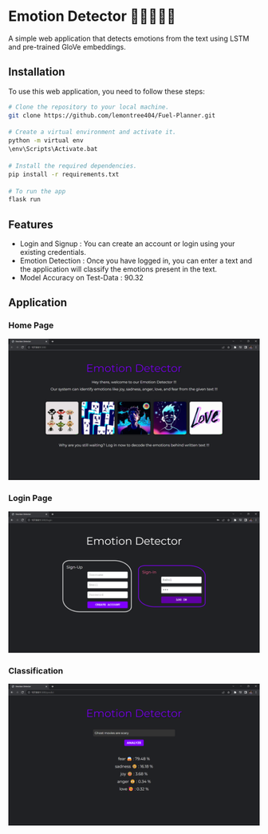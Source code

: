 # Emotion Detector 🥰😱😃😠😢

A simple web application that detects emotions from the text using LSTM and pre-trained GloVe embeddings.

## Installation

To use this web application, you need to follow these steps:

```bash
# Clone the repository to your local machine.
git clone https://github.com/lemontree404/Fuel-Planner.git

# Create a virtual environment and activate it.
python -m virtual env
\env\Scripts\Activate.bat

# Install the required dependencies.
pip install -r requirements.txt

# To run the app
flask run
```

## Features

* Login and Signup : You can create an account or login using your existing credentials.
* Emotion Detection : Once you have logged in, you can enter a text and the application will classify the emotions present in the text.
* Model Accuracy on Test-Data : 90.32

## Application

### Home Page 
![Home Page](Image/Home.png)

### Login Page
![Login Page](Image/Login.png)

### Classification
![Recognition](Image/model.png)
